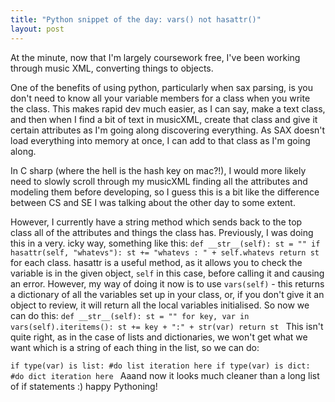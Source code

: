 ```yaml
---
title: "Python snippet of the day: vars() not hasattr()"
layout: post
---
```

At the minute, now that I'm largely coursework free, I've been working through music XML, converting things to objects.

One of the benefits of using python, particularly when sax parsing, is you don't need to know all your variable members for a class when you write the class. This makes rapid dev much easier, as I can say, make a text class, and then when I find a bit of text in musicXML, create that class and give it certain attributes as I'm going along discovering everything. As SAX doesn't load everything into memory at once, I can add to that class as I'm going along.

In C sharp (where the hell is the hash key on mac?!), I would more likely need to slowly scroll through my musicXML finding all the attributes and modeling them before developing, so I guess this is a bit like the difference between CS and SE I was talking about the other day to some extent.

However, I currently have a string method which sends back to the top class all of the attributes and things the class has. Previously, I was doing this in a very. icky way, something like this:
`def __str__(self):
	st = ""
	if hasattr(self, "whatevs"):
    	st += "whatevs : " + self.whatevs
 	return st`
for each class. hasattr is a useful method, as it allows you to check the variable is in the given object, `self` in this case, before calling it and causing an error.
However, my way of doing it now is to use `vars(self)` - this returns a dictionary of all the variables set up in your class, or, if you don't give it an object to review, it will return all the local variables initialised.
So now we can do this:
`def __str__(self):
	st = ""
    for key, var in vars(self).iteritems():
    	st += key + ":" + str(var)
    return st
`
This isn't quite right, as in the case of lists and dictionaries, we won't get what we want which is a string of each thing in the list, so we can do:

`if type(var) is list:
	#do list iteration here
 if type(var) is dict:
 	#do dict iteration here
`
Aaand now it looks much cleaner than a long list of if statements :) happy Pythoning!